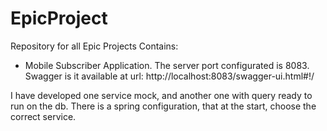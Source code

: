 # EpicProject
Repository for all Epic Projects
Contains:
- Mobile Subscriber Application. The server port configurated is 8083. Swagger is it available at url: http://localhost:8083/swagger-ui.html#!/

I have developed one service mock, and another one with query ready to run on the db. There is a spring configuration, that at the start, choose the correct service.
